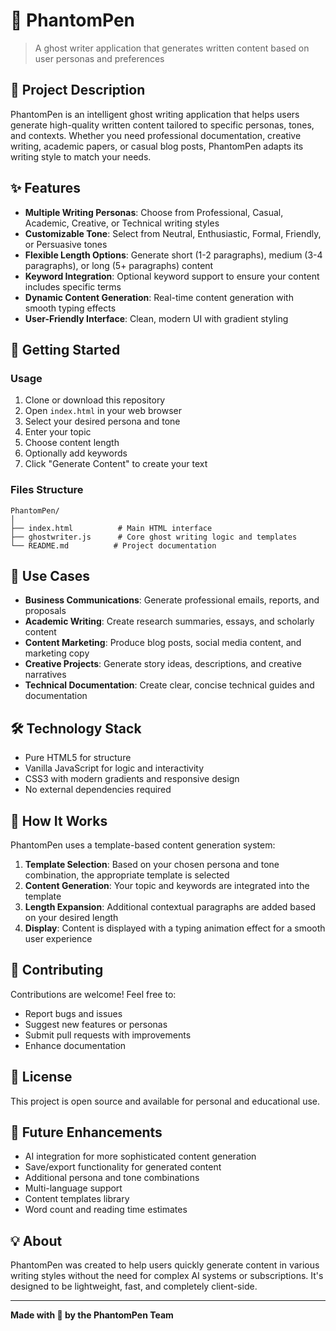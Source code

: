 # 👻 PhantomPen

> A ghost writer application that generates written content based on user personas and preferences

## 📖 Project Description

PhantomPen is an intelligent ghost writing application that helps users generate high-quality written content tailored to specific personas, tones, and contexts. Whether you need professional documentation, creative writing, academic papers, or casual blog posts, PhantomPen adapts its writing style to match your needs.

## ✨ Features

- **Multiple Writing Personas**: Choose from Professional, Casual, Academic, Creative, or Technical writing styles
- **Customizable Tone**: Select from Neutral, Enthusiastic, Formal, Friendly, or Persuasive tones
- **Flexible Length Options**: Generate short (1-2 paragraphs), medium (3-4 paragraphs), or long (5+ paragraphs) content
- **Keyword Integration**: Optional keyword support to ensure your content includes specific terms
- **Dynamic Content Generation**: Real-time content generation with smooth typing effects
- **User-Friendly Interface**: Clean, modern UI with gradient styling

## 🚀 Getting Started

### Usage

1. Clone or download this repository
2. Open `index.html` in your web browser
3. Select your desired persona and tone
4. Enter your topic
5. Choose content length
6. Optionally add keywords
7. Click "Generate Content" to create your text

### Files Structure

```
PhantomPen/
│
├── index.html          # Main HTML interface
├── ghostwriter.js      # Core ghost writing logic and templates
└── README.md          # Project documentation
```

## 🎯 Use Cases

- **Business Communications**: Generate professional emails, reports, and proposals
- **Academic Writing**: Create research summaries, essays, and scholarly content
- **Content Marketing**: Produce blog posts, social media content, and marketing copy
- **Creative Projects**: Generate story ideas, descriptions, and creative narratives
- **Technical Documentation**: Create clear, concise technical guides and documentation

## 🛠️ Technology Stack

- Pure HTML5 for structure
- Vanilla JavaScript for logic and interactivity
- CSS3 with modern gradients and responsive design
- No external dependencies required

## 📝 How It Works

PhantomPen uses a template-based content generation system:

1. **Template Selection**: Based on your chosen persona and tone combination, the appropriate template is selected
2. **Content Generation**: Your topic and keywords are integrated into the template
3. **Length Expansion**: Additional contextual paragraphs are added based on your desired length
4. **Display**: Content is displayed with a typing animation effect for a smooth user experience

## 🤝 Contributing

Contributions are welcome! Feel free to:

- Report bugs and issues
- Suggest new features or personas
- Submit pull requests with improvements
- Enhance documentation

## 📄 License

This project is open source and available for personal and educational use.

## 🌟 Future Enhancements

- AI integration for more sophisticated content generation
- Save/export functionality for generated content
- Additional persona and tone combinations
- Multi-language support
- Content templates library
- Word count and reading time estimates

## 💡 About

PhantomPen was created to help users quickly generate content in various writing styles without the need for complex AI systems or subscriptions. It's designed to be lightweight, fast, and completely client-side.

---

**Made with 👻 by the PhantomPen Team**
